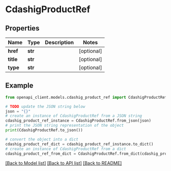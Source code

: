 # CdashigProductRef


## Properties

Name | Type | Description | Notes
------------ | ------------- | ------------- | -------------
**href** | **str** |  | [optional] 
**title** | **str** |  | [optional] 
**type** | **str** |  | [optional] 

## Example

```python
from openapi_client.models.cdashig_product_ref import CdashigProductRef

# TODO update the JSON string below
json = "{}"
# create an instance of CdashigProductRef from a JSON string
cdashig_product_ref_instance = CdashigProductRef.from_json(json)
# print the JSON string representation of the object
print(CdashigProductRef.to_json())

# convert the object into a dict
cdashig_product_ref_dict = cdashig_product_ref_instance.to_dict()
# create an instance of CdashigProductRef from a dict
cdashig_product_ref_from_dict = CdashigProductRef.from_dict(cdashig_product_ref_dict)
```
[[Back to Model list]](../README.md#documentation-for-models) [[Back to API list]](../README.md#documentation-for-api-endpoints) [[Back to README]](../README.md)


